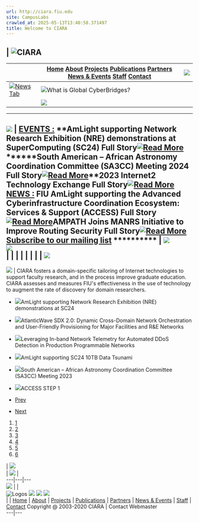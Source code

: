 ```yaml
---
url: http://ciara.fiu.edu
site: CampusLabs
crawled_at: 2025-05-13T13:40:58.371497
title: Welcome to CIARA
---
```


| ![CIARA](https://ciara.fiu.edu/images/index_01.gif)  
---  
|  |  [Home](https://ciara.fiu.edu/index.html) [About](https://ciara.fiu.edu/about.html) [Projects](https://ciara.fiu.edu/projects.html) [Publications](https://ciara.fiu.edu/publications.html) [Partners](https://ciara.fiu.edu/partners.html) [News & Events](https://ciara.fiu.edu/newsevents.html) [Staff](https://ciara.fiu.edu/staff.html) [Contact](https://ciara.fiu.edu/contact.html) | ![](https://ciara.fiu.edu/images/index_04.jpg)  
---|---|---  
[![News Tab](https://ciara.fiu.edu/images/index_05.gif)](https://ciara.fiu.edu/newsevents.html) | ![What is Global CyberBridges?](https://ciara.fiu.edu/images/index_06.jpg)  
|  | ![](https://ciara.fiu.edu/images/spacer.gif)  
---  
![](https://ciara.fiu.edu/images/spacer.gif) |  [**EVENTS :**](http://ciara.fiu.edu/newsevents.html) **AmLight supporting Network Research Exhibition (NRE) demonstrations at SuperComputing (SC24) Full Story[![Read More](https://ciara.fiu.edu/images/more.PNG)](https://www.amlight.net/?p=5979)******South American – African Astronomy Coordination Committee (SA3CC) Meeting 2024 Full Story[![Read More](https://ciara.fiu.edu/images/more.PNG)](https://www.amlight.net/?p=5723)******2023 Internet2 Technology Exchange Full Story[![Read More](https://ciara.fiu.edu/images/more.PNG)](https://www.amlight.net/?p=5628)****[**NEWS :**](http://ciara.fiu.edu/newsevents.html) **FIU AmLight supporting the Advanced Cyberinfrastructure Coordination Ecosystem: Services & Support (ACCESS) Full Story[![Read More](https://ciara.fiu.edu/images/more.PNG)](https://www.amlight.net/?p=4988)******AMPATH Joins MANRS Initiative to Improve Routing Security Full Story[![Read More](https://ciara.fiu.edu/images/more.PNG)](https://www.amlight.net/?p=4776)******[Subscribe to our mailing list](http://eepurl.com/Z4Q5v)** ********** | ![](https://ciara.fiu.edu/images/spacer.gif)  
![](https://ciara.fiu.edu/images/spacer.gif)  
| | | |  |  |  |  | ![](https://ciara.fiu.edu/images/spacer.gif)  
---  
![](https://ciara.fiu.edu/images/spacer.gif) |  CIARA fosters a domain-specific tailoring of Internet technologies to support faculty research, and in the process improve graduate education. CIARA assesses and measures FIU's effectiveness in the use of technology to augment the rate of discovery for domain researchers.
  * [![](https://ciara.fiu.edu/img/banner13.jpg)](https://www.amlight.net/?p=5136)AmLight supporting Network Research Exhibition (NRE) demonstrations at SC24 
  * [![](https://ciara.fiu.edu/img/banner14.jpeg)](https://www.amlight.net/?p=5100)AtlanticWave SDX 2.0: Dynamic Cross-Domain Network Orchestration and User-Friendly Provisioning for Major Facilities and R&E Networks
  * [![](https://ciara.fiu.edu/img/banner15.jpeg)](https://www.amlight.net/?p=3847)Leveraging In-band Network Telemetry for Automated DDoS Detection in Production Programmable Networks
  * [![](https://ciara.fiu.edu/img/banner16.jpeg)](https://www.amlight.net/)AmLight supporting SC24 10TB Data Tsunami
  * [![](https://ciara.fiu.edu/img/banner00.jpg)](https://www.amlight.net/?p=5187)South American – African Astronomy Coordination Committee (SA3CC) Meeting 2023 
  * [![](https://ciara.fiu.edu/img/banner011.jpg)](https://www.amlight.net/?p=5277)ACCESS STEP 1 


  * [Prev](https://ciara.fiu.edu/)
  * [Next](https://ciara.fiu.edu/)


  1. [1](https://ciara.fiu.edu/)
  2. [2](https://ciara.fiu.edu/)
  3. [3](https://ciara.fiu.edu/)
  4. [4](https://ciara.fiu.edu/)
  5. [5](https://ciara.fiu.edu/)
  6. [6](https://ciara.fiu.edu/)

| ![](https://ciara.fiu.edu/images/spacer.gif)  
| ![](https://ciara.fiu.edu/images/spacer.gif) |   
---|---|---  
![](https://ciara.fiu.edu/images/spacer.gif) |  |   
![Logos](https://ciara.fiu.edu/images/index_08.jpg) [![](https://gallery.mailchimp.com/a0c7341537ba1e6ba03aa1e8c/images/RSS.png)](http://fiu.us6.list-manage2.com/subscribe?u=a0c7341537ba1e6ba03aa1e8c&id=f914755244) [![](https://gallery.mailchimp.com/a0c7341537ba1e6ba03aa1e8c/images/Facebook.png)](https://www.facebook.com/pages/AmLight-Americas-Lightpaths/481059051919156) [![](https://gallery.mailchimp.com/a0c7341537ba1e6ba03aa1e8c/images/Twitter.png)](https://twitter.com/amlightus)  
|  |  [Home](https://ciara.fiu.edu/index.html) | [About](https://ciara.fiu.edu/about.html) | [Projects](https://ciara.fiu.edu/projects.html) | [Publications](https://ciara.fiu.edu/publications.html) | [Partners](https://ciara.fiu.edu/partners.html) | [News & Events](https://ciara.fiu.edu/newsevents.html) | [Staff](https://ciara.fiu.edu/staff.html) | [Contact](https://ciara.fiu.edu/contact.html) Copyright @ 2003-2020 CIARA | Contact Webmaster  
---|---
